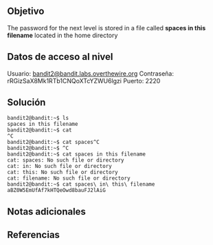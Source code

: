 ## Objetivo
The password for the next level is stored in a file called **spaces in this filename** located in the home directory

## Datos de acceso al nivel
Usuario: bandit2@bandit.labs.overthewire.org
Contraseña: rRGizSaX8Mk1RTb1CNQoXTcYZWU6lgzi
Puerto: 2220

## Solución
```
bandit2@bandit:~$ ls
spaces in this filename
bandit2@bandit:~$ cat
^C
bandit2@bandit:~$ cat spaces^C
bandit2@bandit:~$ ^C
bandit2@bandit:~$ cat spaces in this filename
cat: spaces: No such file or directory
cat: in: No such file or directory
cat: this: No such file or directory
cat: filename: No such file or directory
bandit2@bandit:~$ cat spaces\ in\ this\ filename
aBZ0W5EmUfAf7kHTQeOwd8bauFJ2lAiG

```

## Notas adicionales

## Referencias
